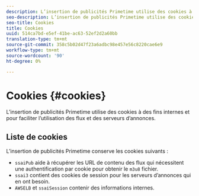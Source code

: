 ```yaml
---
description: L’insertion de publicités Primetime utilise des cookies à des fins internes et pour faciliter l’utilisation des flux et des serveurs d’annonces.
seo-description: L’insertion de publicités Primetime utilise des cookies à des fins internes et pour faciliter l’utilisation des flux et des serveurs d’annonces.
seo-title: Cookies
title: Cookies
uuid: 514ca7bd-e5ef-41be-ac63-52ef2d2a60bb
translation-type: tm+mt
source-git-commit: 358c5b02d47f23a6adbc98e457e56c8220cae6e9
workflow-type: tm+mt
source-wordcount: '90'
ht-degree: 0%

---
```



# Cookies {#cookies}

L’insertion de publicités Primetime utilise des cookies à des fins internes et pour faciliter l’utilisation des flux et des serveurs d’annonces.

## Liste de cookies

L’insertion de publicités Primetime conserve les cookies suivants :

* `ssaiPub` aide à récupérer les URL de contenu des flux qui nécessitent une authentification par cookie pour obtenir le  `m3u8` fichier.
* `ssai3` contient des cookies de session pour les serveurs d’annonces qui en ont besoin.
* `AWSELB` et  `ssaiSession` contenir des informations internes.